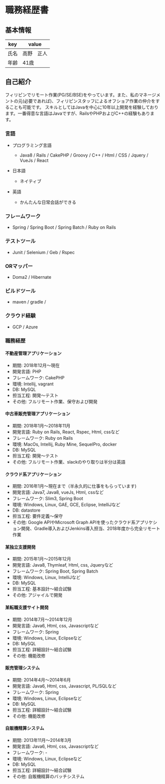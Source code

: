 # 職務経歴書
## 基本情報
|key|value|
|---|-----|
|氏名|高野　正人|
|年齢|41歳|

## 自己紹介
フィリピンでリモート作業(PG/SE/BSE)をやっています。また、私のマネージメントの元(必要であれば)、フィリピンスタッフによるオフショア作業の仲介をすることも可能です。
スキルとしてはJavaを中心に10年以上開発を経験しております。一番得意な言語はJavaですが、RailsやPHPおよびC++の経験もあります。

### 言語

- プログラミング言語
  - Java8 / Rails / CakePHP / Groovy / C++ / Html / CSS / Jquery / VueJs / React

- 日本語
  - ネイティブ
- 英語
  - かんたんな日常会話ができる

### フレームワーク

- Spring / Spring Boot / Spring Batch / Ruby on Rails

### テストツール

- Junit / Selenium / Geb / Rspec

### ORマッパー

- Doma2 / Hibernate

### ビルドツール

- maven / gradle / 

### クラウド経験

- GCP / Azure

### 職務経歴
#### 不動産管理アプリケーション
- 期間: 2018年12月〜現在
- 開発言語: PHP
- フレームワーク: CakePHP
- 環境: Intellij, vagrant
- DB: MySQL
- 担当工程: 開発〜テスト
- その他: フルリモート作業、保守および開発

#### 中古車販売管理アプリケーション
- 期間: 2018年1月〜2018年11月
- 開発言語: Ruby on Rails, React, Rspec, Html, cssなど
- フレームワーク: Ruby on Rails
- 環境: MacOs, Intellij, Ruby Mine, SequelPro, docker
- DB: MySQL
- 担当工程: 開発〜テスト
- その他: フルリモート作業、slackのやり取りは半分は英語

#### クラウド系アプリケーション
- 期間: 2016年1月〜現在まで（半永久的に仕事をもらっています)
- 開発言語: Java7, Java8, vueJs, Html, cssなど
- フレームワーク: Slim3, Spring Boot
- 環境: Windows, Linux, GAE, GCE, Eclipse, IntelliJなど
- DB: datastore
- 担当工程: 要件定義〜保守
- その他: Google APIやMicrosoft Graph APIを使ったクラウド系アプリケション開発、Gradle導入およびJenkins導入担当、2018年度から完全リモート作業

#### 某独立支援開発
- 期間: 2015年1月〜2015年12月
- 開発言語: Java8, Thymleaf, Html, css, Jqueryなど
- フレームワーク: Spring Boot, Spring Batch
- 環境: Windows, Linux, IntelliJなど
- DB: MySQL
- 担当工程: 基本設計〜結合試験
- その他: アジャイルで開発

#### 某転職支援サイト開発
- 期間: 2014年7月〜2014年12月
- 開発言語: Java6, Html, css, Javascriptなど
- フレームワーク: Spring
- 環境: Windows, Linux, Eclipseなど
- DB: MySQL
- 担当工程: 詳細設計〜結合試験
- その他: 機能改修

#### 販売管理システム
- 期間: 2014年4月〜2014年6月
- 開発言語: Java6, Html, css, Javascript, PL/SQLなど
- フレームワーク: Spring
- 環境: Windows, Linux, Eclipseなど
- DB: MySQL
- 担当工程: 詳細設計〜結合試験
- その他: 機能改修

#### 自販機精算システム
- 期間: 2013年11月〜2014年3月
- 開発言語: Java6, Html, css, Javascriptなど
- フレームワーク: -
- 環境: Windows, Linux, Eclipseなど
- DB: MySQL
- 担当工程: 詳細設計〜結合試験
- その他: 自販機精算のバッチシステム



